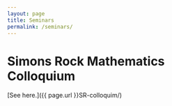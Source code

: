 ```yaml
---
layout: page
title: Seminars
permalink: /seminars/
---
```


Simons Rock Mathematics Colloquium
======

[See here.]({{ page.url }}SR-colloquim/)

